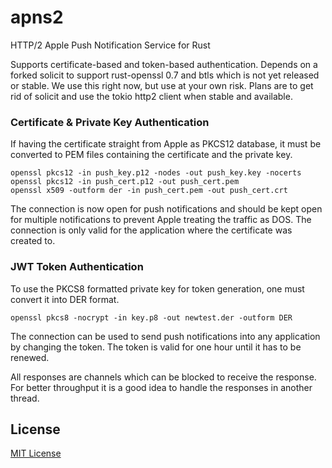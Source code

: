 # apns2
HTTP/2 Apple Push Notification Service for Rust

Supports certificate-based and token-based authentication. Depends on a forked
solicit to support rust-openssl 0.7 and btls which is not yet released or
stable. We use this right now, but use at your own risk. Plans are to get rid
of solicit and use the tokio http2 client when stable and available.

### Certificate & Private Key Authentication

If having the certificate straight from Apple as PKCS12 database, it must be
converted to PEM files containing the certificate and the private key.

```shell
openssl pkcs12 -in push_key.p12 -nodes -out push_key.key -nocerts
openssl pkcs12 -in push_cert.p12 -out push_cert.pem
openssl x509 -outform der -in push_cert.pem -out push_cert.crt
```

The connection is now open for push notifications and should be kept open for
multiple notifications to prevent Apple treating the traffic as DOS. The connection
is only valid for the application where the certificate was created to.

### JWT Token Authentication

To use the PKCS8 formatted private key for token generation, one must
convert it into DER format.

```shell
openssl pkcs8 -nocrypt -in key.p8 -out newtest.der -outform DER
```

The connection can be used to send push notifications into any application
by changing the token. The token is valid for one hour until it has to be
renewed.

All responses are channels which can be blocked to receive the response. For better
throughput it is a good idea to handle the responses in another thread.

## License
[MIT License](https://github.com/tkabit/apns2/blob/master/LICENSE)
